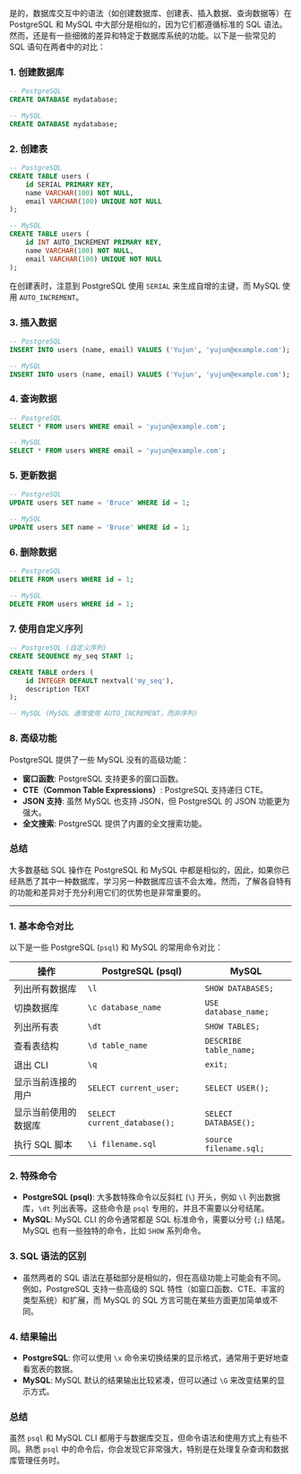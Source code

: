 是的，数据库交互中的语法（如创建数据库、创建表、插入数据、查询数据等）在 PostgreSQL 和 MySQL 中大部分是相似的，因为它们都遵循标准的 SQL 语法。然而，还是有一些细微的差异和特定于数据库系统的功能。以下是一些常见的 SQL 语句在两者中的对比：

### 1. **创建数据库**

```sql
-- PostgreSQL
CREATE DATABASE mydatabase;

-- MySQL
CREATE DATABASE mydatabase;
```

### 2. **创建表**

```sql
-- PostgreSQL
CREATE TABLE users (
    id SERIAL PRIMARY KEY,
    name VARCHAR(100) NOT NULL,
    email VARCHAR(100) UNIQUE NOT NULL
);

-- MySQL
CREATE TABLE users (
    id INT AUTO_INCREMENT PRIMARY KEY,
    name VARCHAR(100) NOT NULL,
    email VARCHAR(100) UNIQUE NOT NULL
);
```

在创建表时，注意到 PostgreSQL 使用 `SERIAL` 来生成自增的主键，而 MySQL 使用 `AUTO_INCREMENT`。

### 3. **插入数据**

```sql
-- PostgreSQL
INSERT INTO users (name, email) VALUES ('Yujun', 'yujun@example.com');

-- MySQL
INSERT INTO users (name, email) VALUES ('Yujun', 'yujun@example.com');
```

### 4. **查询数据**

```sql
-- PostgreSQL
SELECT * FROM users WHERE email = 'yujun@example.com';

-- MySQL
SELECT * FROM users WHERE email = 'yujun@example.com';
```

### 5. **更新数据**

```sql
-- PostgreSQL
UPDATE users SET name = 'Bruce' WHERE id = 1;

-- MySQL
UPDATE users SET name = 'Bruce' WHERE id = 1;
```

### 6. **删除数据**

```sql
-- PostgreSQL
DELETE FROM users WHERE id = 1;

-- MySQL
DELETE FROM users WHERE id = 1;
```

### 7. **使用自定义序列**

```sql
-- PostgreSQL (自定义序列)
CREATE SEQUENCE my_seq START 1;

CREATE TABLE orders (
    id INTEGER DEFAULT nextval('my_seq'),
    description TEXT
);

-- MySQL (MySQL 通常使用 AUTO_INCREMENT，而非序列)
```

### 8. **高级功能**

PostgreSQL 提供了一些 MySQL 没有的高级功能：

- **窗口函数**: PostgreSQL 支持更多的窗口函数。
- **CTE（Common Table Expressions）**: PostgreSQL 支持递归 CTE。
- **JSON 支持**: 虽然 MySQL 也支持 JSON，但 PostgreSQL 的 JSON 功能更为强大。
- **全文搜索**: PostgreSQL 提供了内置的全文搜索功能。

### 总结

大多数基础 SQL 操作在 PostgreSQL 和 MySQL 中都是相似的，因此，如果你已经熟悉了其中一种数据库，学习另一种数据库应该不会太难。然而，了解各自特有的功能和差异对于充分利用它们的优势也是非常重要的。

---

### 1. 基本命令对比

以下是一些 PostgreSQL (`psql`) 和 MySQL 的常用命令对比：

| **操作**             | **PostgreSQL (psql)**        | **MySQL**              |
| -------------------- | ---------------------------- | ---------------------- |
| 列出所有数据库       | `\l`                         | `SHOW DATABASES;`      |
| 切换数据库           | `\c database_name`           | `USE database_name;`   |
| 列出所有表           | `\dt`                        | `SHOW TABLES;`         |
| 查看表结构           | `\d table_name`              | `DESCRIBE table_name;` |
| 退出 CLI             | `\q`                         | `exit;`                |
| 显示当前连接的用户   | `SELECT current_user;`       | `SELECT USER();`       |
| 显示当前使用的数据库 | `SELECT current_database();` | `SELECT DATABASE();`   |
| 执行 SQL 脚本        | `\i filename.sql`            | `source filename.sql;` |

### 2. 特殊命令

- **PostgreSQL (psql)**: 大多数特殊命令以反斜杠 (`\`) 开头，例如 `\l` 列出数据库，`\dt` 列出表等。这些命令是 `psql` 专用的，并且不需要以分号结尾。
- **MySQL**: MySQL CLI 的命令通常都是 SQL 标准命令，需要以分号 (`;`) 结尾。MySQL 也有一些独特的命令，比如 `SHOW` 系列命令。

### 3. SQL 语法的区别

- 虽然两者的 SQL 语法在基础部分是相似的，但在高级功能上可能会有不同。例如，PostgreSQL 支持一些高级的 SQL 特性（如窗口函数、CTE、丰富的类型系统）和扩展，而 MySQL 的 SQL 方言可能在某些方面更加简单或不同。

### 4. 结果输出

- **PostgreSQL**: 你可以使用 `\x` 命令来切换结果的显示格式，通常用于更好地查看宽表的数据。
- **MySQL**: MySQL 默认的结果输出比较紧凑，但可以通过 `\G` 来改变结果的显示方式。

### 总结

虽然 `psql` 和 MySQL CLI 都用于与数据库交互，但命令语法和使用方式上有些不同。熟悉 `psql` 中的命令后，你会发现它非常强大，特别是在处理复杂查询和数据库管理任务时。
